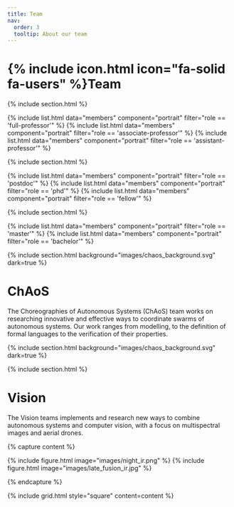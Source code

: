 ```yaml
---
title: Team
nav:
  order: 3
  tooltip: About our team
---
```


# {% include icon.html icon="fa-solid fa-users" %}Team

{% include section.html %}

{% include list.html data="members" component="portrait" filter="role == 'full-professor'" %}
{% include list.html data="members" component="portrait" filter="role == 'associate-professor'" %}
{% include list.html data="members" component="portrait" filter="role == 'assistant-professor'" %}

{% include section.html %}

{% include list.html data="members" component="portrait" filter="role == 'postdoc'" %}
{% include list.html data="members" component="portrait" filter="role == 'phd'" %}
{% include list.html data="members" component="portrait" filter="role == 'fellow'" %}

{% include section.html %}

{% include list.html data="members" component="portrait" filter="role == 'master'" %}
{% include list.html data="members" component="portrait" filter="role == 'bachelor'" %}







{% include section.html background="images/chaos_background.svg" dark=true %}

# ChAoS
The Choreographies of Autonomous Systems (ChAoS) team works on researching innovative and effective ways to coordinate swarms of autonomous systems. Our work ranges from modelling, to the definition of formal languages to the verification of their properties.

{% include section.html background="images/chaos_background.svg" dark=true %}

{% include section.html %}

# Vision

The Vision teams implements and research new ways to combine autonomous systems and computer vision, with a focus on multispectral images
and aerial drones.

{% capture content %}

{% include figure.html image="images/night_ir.png" %}
{% include figure.html image="images/late_fusion_ir.jpg" %}

{% endcapture %}

{% include grid.html style="square" content=content %}
